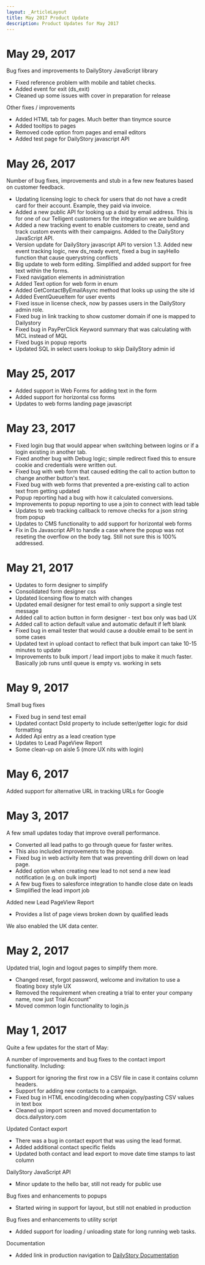 ```yaml
---
layout: _ArticleLayout
title: May 2017 Product Update
description: Product Updates for May 2017
---
```

# May 29, 2017

Bug fixes and improvements to DailyStory JavaScript library 

* Fixed reference problem with mobile and tablet checks.
* Added event for exit (ds_exit)
* Cleaned up some issues with cover in preparation for release

Other fixes / improvements

* Added HTML tab for pages. Much better than tinymce source
* Added tooltips to pages
* Removed code option from pages and email editors
* Added test page for DailyStory javascript API

# May 26, 2017

Number of bug fixes, improvements and stub in a few new features based on customer feedback.

* Updating licensing logic to check for users that do not have a credit card for their account. Example, they paid via invoice.
* Added a new public API for looking up a dsid by email address. This is for one of our Telligent customers for the integration we are building.
* Added a new tracking event to enable customers to create, send and track custom events with their campaigns. Added to the DailyStory JavaScript API.
* Version update for DailyStory javascript API to version 1.3. Added new event tracking logic, new ds_ready event, fixed a bug in sayHello function that cause querystring conflicts
* Big update to web form editing. Simplified and added support for free text within the forms.
* Fixed navigation elements in administration
* Added Text option for web form in enum
* Added GetContactByEmailAsync method that looks up using the site id
* Added EventQueueItem for user events
* Fixed issue in license check, now by passes users in the DailyStory admin role.
* Fixed bug in link tracking to show customer domain if one is mapped to Dailystory
* Fixed bug in PayPerClick Keyword summary that was calculating with MCL instead of MQL
* Fixed bugs in popup reports
* Updated SQL in select users lookup to skip DailyStory admin id


# May 25, 2017

* Added support in Web Forms for adding text in the form
* Added support for horizontal css forms
* Updates to web forms landing page javascript

# May 23, 2017

* Fixed login bug that would appear when switching between logins or if a login existing in another tab.
* Fixed another bug with Debug logic; simple redirect fixed this to ensure cookie and credentials were written out.
* Fixed bug with web form that caused editing the call to action button to change another button's text.
* Fixed bug with web forms that prevented a pre-existing call to action text from getting updated
* Popup reporting had a bug with how it calculated conversions.
* Improvements to popup reporting to use a join to connect with lead table
* Updates to web tracking callback to remove checks for a json string from popup
* Updates to CMS functionality to add support for horizontal web forms
* Fix in Ds Javascript API to handle a case where the popup was not reseting the overflow on the body tag. Still not sure this is 100% addressed.

# May 21, 2017

* Updates to form designer to simplify
* Consolidated form designer css
* Updated licensing flow to match with changes
* Updated email designer for test email to only support a single test message
* Added call to action button in form designer - text box only was bad UX
* Added call to action default value and automatic default if left blank
* Fixed bug in email tester that would cause a double email to be sent in some cases
* Updated text in upload contact to reflect that bulk import can take 10-15 minutes to update
* Improvements to bulk import / lead import jobs to make it much faster. Basically job runs until queue is empty vs. working in sets

# May 9, 2017

Small bug fixes

* Fixed bug in send test email
* Updated contact DsId property to include setter/getter logic for dsid formatting
* Added Api entry as a lead creation type
* Updates to Lead PageView Report
* Some clean-up on aisle 5 (more UX nits with login)

# May 6, 2017
Added support for alternative URL in tracking URLs for Google

# May 3, 2017
A few small updates today that improve overall performance.

* Converted all lead paths to go through queue for faster writes. 
* This also included improvements to the popup.
* Fixed bug in web activity item that was preventing drill down on lead page.
* Added option when creating new lead to not send a new lead notification (e.g. on bulk import)
* A few bug fixes to salesforce integration to handle close date on leads
* Simplified the lead import job

Added new Lead PageView Report

* Provides a list of page views broken down by qualified leads

We also enabled the UK data center.

# May 2, 2017
Updated trial, login and logout pages to simplify them more.

* Changed reset, forgot password, welcome and invitation to use a floating boxy style UX
* Removed the requirement when creating a trial to enter your company name, now just Trial Account"
* Moved common login functionality to login.js

# May 1, 2017
Quite a few updates for the start of May:

A number of improvements and bug fixes to the contact import functionality. Including:

* Support for ignoring the first row in a CSV file in case it contains column headers.
* Support for adding new contacts to a campaign.
* Fixed bug in HTML encoding/decoding when copy/pasting CSV values in text box
* Cleaned up import screen and moved documentation to docs.dailystory.com

Updated Contact export

* There was a bug in contact export that was using the lead format.
* Added additional contact specific fields
* Updated both contact and lead export to move date time stamps to last column

DailyStory JavaScript API

* Minor update to the hello bar, still not ready for public use

Bug fixes and enhancements to popups

* Started wiring in support for layout, but still not enabled in production

Bug fixes and enhancements to utility script

* Added support for loading / unloading state for long running web tasks.

Documentation

* Added link in production navigation to [DailyStory Documentation](https://docs.dailystory.com)

